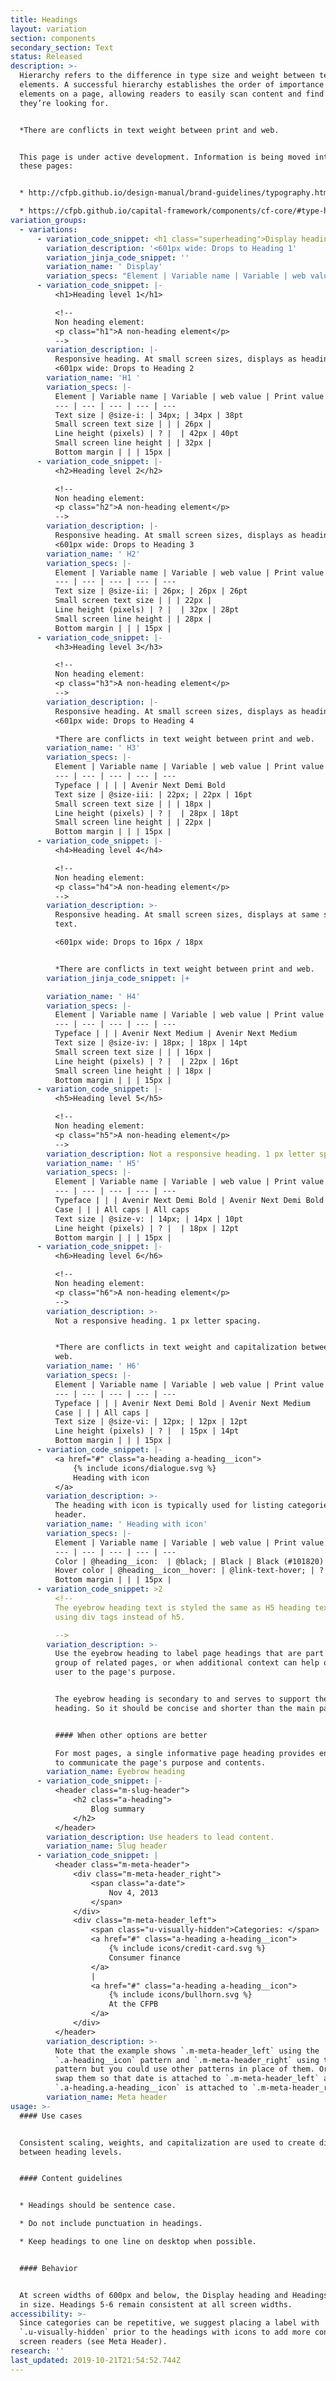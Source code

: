 ```yaml
---
title: Headings
layout: variation
section: components
secondary_section: Text
status: Released
description: >-
  Hierarchy refers to the difference in type size and weight between text
  elements. A successful hierarchy establishes the order of importance of
  elements on a page, allowing readers to easily scan content and find what
  they’re looking for.


  *There are conflicts in text weight between print and web.


  This page is under active development. Information is being moved into it from
  these pages:


  * http://cfpb.github.io/design-manual/brand-guidelines/typography.html

  * https://cfpb.github.io/capital-framework/components/cf-core/#type-hierarchy
variation_groups:
  - variations:
      - variation_code_snippet: <h1 class="superheading">Display heading</h1>
        variation_description: '<601px wide: Drops to Heading 1'
        variation_jinja_code_snippet: ''
        variation_name: ' Display'
        variation_specs: "Element | Variable name | Variable | web value | Print value\n--- | --- | --- | --- | ---\nTypeface | | | Avenir Next Regular | Avenir Next Regular\nWebfont | @webfont-regular: | Arial; | Arial\nText color | @text: | @black; | Black (#101820)\t| 0, 0, 0, 100\nText size | @size-xl: | 48px; | 48px | 38pt\nSmall screen text size | | | 34px | \nLine height | @base-line-height: | unit( @base-line-height-px / @base-font-size-px ); | \nLine height (pixels) | ? |  | 60px | 66pt\nSmall screen line height | | 42px | \nBottom margin | | | | 30px\nExtra-small breakpoint | @bp-xs-max: | 600px; |"
      - variation_code_snippet: |-
          <h1>Heading level 1</h1>

          <!--
          Non heading element:
          <p class="h1">A non-heading element</p>
          -->
        variation_description: |-
          Responsive heading. At small screen sizes, displays as heading level 2.
          <601px wide: Drops to Heading 2
        variation_name: 'H1 '
        variation_specs: |-
          Element | Variable name | Variable | web value | Print value
          --- | --- | --- | --- | ---
          Text size | @size-i: | 34px; | 34px | 38pt
          Small screen text size | | | 26px |
          Line height (pixels) | ? |  | 42px | 40pt
          Small screen line height | | 32px |
          Bottom margin | | | 15px |
      - variation_code_snippet: |-
          <h2>Heading level 2</h2>

          <!--
          Non heading element:
          <p class="h2">A non-heading element</p>
          -->
        variation_description: |-
          Responsive heading. At small screen sizes, displays as heading level 3.
          <601px wide: Drops to Heading 3
        variation_name: ' H2'
        variation_specs: |-
          Element | Variable name | Variable | web value | Print value
          --- | --- | --- | --- | ---
          Text size | @size-ii: | 26px; | 26px | 26pt
          Small screen text size | | | 22px |
          Line height (pixels) | ? |  | 32px | 28pt
          Small screen line height | | 28px |
          Bottom margin | | | 15px |
      - variation_code_snippet: |-
          <h3>Heading level 3</h3>

          <!--
          Non heading element:
          <p class="h3">A non-heading element</p>
          -->
        variation_description: |-
          Responsive heading. At small screen sizes, displays as heading level 4.
          <601px wide: Drops to Heading 4

          *There are conflicts in text weight between print and web.
        variation_name: ' H3'
        variation_specs: |-
          Element | Variable name | Variable | web value | Print value
          --- | --- | --- | --- | ---
          Typeface | | | | Avenir Next Demi Bold
          Text size | @size-iii: | 22px; | 22px | 16pt
          Small screen text size | | | 18px |
          Line height (pixels) | ? |  | 28px | 18pt
          Small screen line height | | 22px |
          Bottom margin | | | 15px |
      - variation_code_snippet: |-
          <h4>Heading level 4</h4>

          <!--
          Non heading element:
          <p class="h4">A non-heading element</p>
          -->
        variation_description: >-
          Responsive heading. At small screen sizes, displays at same size as body
          text.

          <601px wide: Drops to 16px / 18px


          *There are conflicts in text weight between print and web.
        variation_jinja_code_snippet: |+

        variation_name: ' H4'
        variation_specs: |-
          Element | Variable name | Variable | web value | Print value
          --- | --- | --- | --- | ---
          Typeface | | | Avenir Next Medium | Avenir Next Medium
          Text size | @size-iv: | 18px; | 18px | 14pt
          Small screen text size | | | 16px |
          Line height (pixels) | ? |  | 22px | 16pt
          Small screen line height | | 18px |
          Bottom margin | | | 15px |
      - variation_code_snippet: |-
          <h5>Heading level 5</h5>

          <!--
          Non heading element:
          <p class="h5">A non-heading element</p>
          -->
        variation_description: Not a responsive heading. 1 px letter spacing.
        variation_name: ' H5'
        variation_specs: |-
          Element | Variable name | Variable | web value | Print value
          --- | --- | --- | --- | ---
          Typeface | | | Avenir Next Demi Bold | Avenir Next Demi Bold
          Case | | | All caps | All caps
          Text size | @size-v: | 14px; | 14px | 10pt
          Line height (pixels) | ? |  | 18px | 12pt
          Bottom margin | | | 15px |
      - variation_code_snippet: |-
          <h6>Heading level 6</h6>

          <!--
          Non heading element:
          <p class="h6">A non-heading element</p>
          -->
        variation_description: >-
          Not a responsive heading. 1 px letter spacing.


          *There are conflicts in text weight and capitalization between print and
          web.
        variation_name: ' H6'
        variation_specs: |-
          Element | Variable name | Variable | web value | Print value
          --- | --- | --- | --- | ---
          Typeface | | | Avenir Next Demi Bold | Avenir Next Medium
          Case | | | All caps |
          Text size | @size-vi: | 12px; | 12px | 12pt
          Line height (pixels) | ? |  | 15px | 14pt
          Bottom margin | | | 15px |
      - variation_code_snippet: |-
          <a href="#" class="a-heading a-heading__icon">
              {% include icons/dialogue.svg %}
              Heading with icon
          </a>
        variation_description: >-
          The heading with icon is typically used for listing categories in a meta
          header.
        variation_name: ' Heading with icon'
        variation_specs: |-
          Element | Variable name | Variable | web value | Print value
          --- | --- | --- | --- | ---
          Color | @heading__icon:  | @black; | Black | Black (#101820) |
          Hover color | @heading__icon__hover: | @link-text-hover; | ? | ?
          Bottom margin | | | 15px |
      - variation_code_snippet: >2
          <!--
          The eyebrow heading text is styled the same as H5 heading text, but built
          using div tags instead of h5.

          -->
        variation_description: >-
          Use the eyebrow heading to label page headings that are part of a larger
          group of related pages, or when additional context can help orient the
          user to the page's purpose.


          The eyebrow heading is secondary to and serves to support the main page
          heading. So it should be concise and shorter than the main page heading.


          #### When other options are better

          For most pages, a single informative page heading provides enough detail
          to communicate the page's purpose and contents.
        variation_name: Eyebrow heading
      - variation_code_snippet: |-
          <header class="m-slug-header">
              <h2 class="a-heading">
                  Blog summary
              </h2>
          </header>
        variation_description: Use headers to lead content.
        variation_name: Slug header
      - variation_code_snippet: |
          <header class="m-meta-header">
              <div class="m-meta-header_right">
                  <span class="a-date">
                      Nov 4, 2013
                  </span>
              </div>
              <div class="m-meta-header_left">
                  <span class="u-visually-hidden">Categories: </span>
                  <a href="#" class="a-heading a-heading__icon">
                      {% include icons/credit-card.svg %}
                      Consumer finance
                  </a>
                  |
                  <a href="#" class="a-heading a-heading__icon">
                      {% include icons/bullhorn.svg %}
                      At the CFPB
                  </a>
              </div>
          </header>
        variation_description: >-
          Note that the example shows `.m-meta-header_left` using the
          `.a-heading__icon` pattern and `.m-meta-header_right` using the `.a-date`
          pattern but you could use other patterns in place of them. Or you can even
          swap them so that date is attached to `.m-meta-header_left` and
          `.a-heading.a-heading__icon` is attached to `.m-meta-header_right`.
        variation_name: Meta header
usage: >-
  #### Use cases


  Consistent scaling, weights, and capitalization are used to create distinction
  between heading levels.


  #### Content guidelines


  * Headings should be sentence case.

  * Do not include punctuation in headings.

  * Keep headings to one line on desktop when possible.


  #### Behavior


  At screen widths of 600px and below, the Display heading and Headings 1-4 drop
  in size. Headings 5-6 remain consistent at all screen widths.
accessibility: >-
  Since categories can be repetitive, we suggest placing a label with
  `.u-visually-hidden` prior to the headings with icons to add more context for
  screen readers (see Meta Header).
research: ''
last_updated: 2019-10-21T21:54:52.744Z
---
```


